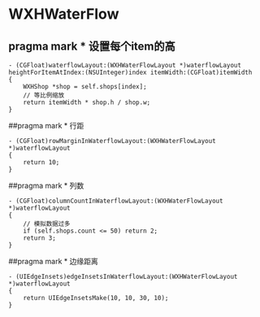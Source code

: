 # WXHWaterFlow
## pragma mark * 设置每个item的高
```objc
- (CGFloat)waterflowLayout:(WXHWaterFlowLayout *)waterflowLayout heightForItemAtIndex:(NSUInteger)index itemWidth:(CGFloat)itemWidth
{
    WXHShop *shop = self.shops[index];
    // 等比例缩放
    return itemWidth * shop.h / shop.w;
}
```

##pragma mark * 行距
```objc
- (CGFloat)rowMarginInWaterflowLayout:(WXHWaterFlowLayout *)waterflowLayout
{
    return 10;
}
```
##pragma mark * 列数
```objc
- (CGFloat)columnCountInWaterflowLayout:(WXHWaterFlowLayout *)waterflowLayout
{
    // 模拟数据过多
    if (self.shops.count <= 50) return 2;
    return 3;
}
```
##pragma mark * 边缘距离
```objc
- (UIEdgeInsets)edgeInsetsInWaterflowLayout:(WXHWaterFlowLayout *)waterflowLayout
{
    return UIEdgeInsetsMake(10, 10, 30, 10);
}
```



